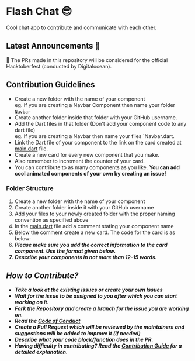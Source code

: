 # Flash Chat 😎

Cool chat app to contribute and communicate with each other.

## Latest Announcements 📢

🔴 The PRs made in this repository will be considered for the official Hacktoberfest (conducted by Digitalocean).

## Contribution Guidelines

- Create a new folder with the name of your component <br> eg. If you are creating a Navbar Component then name your folder `Navbar`
- Create another folder inside that folder with your GitHub username.
- Add the Dart files in that folder (Don't add your component code to any dart file) <br> eg. If you are creating a Navbar then name your files `Navbar.dart.
- Link the Dart file of your component to the link on the card created at [main.dart](https://github.com/DarpanNeve/flash-chat/lib/main.dart) file.
- Create a new card for every new component that you make.
- Also remember to increment the counter of your card.
- You can contribute to as many components as you like. <b>You can add cool animated components of your own by creating an issue!</b>

### Folder Structure

1. Create a new folder with the name of your component
2. Create another folder inside it with your GitHub username
3. Add your files to your newly created folder with the proper naming convention as specified above
4. In the [main.dart](https://github.com/DarpanNeve/flash-chat/lib/main.dart) file add a comment stating your component name
5. Below the comment create a new card. The code for the card is as below: <br>
6. <b><i> Please make sure you add the correct information to the card component. Use the format given below.
7. Describe your components in not more than 12-15 words.
## How to Contribute?

- Take a look at the existing issues or create your own Issues
- Wait for the issue to be assigned to you after which you can start working on it.
- Fork the Repository and create a branch for the issue you are working on.
- Read the [Code of Conduct](CODE_OF_CONDUCT.md)
- Create a Pull Request which will be reviewed by the maintainers and suggestions will be added to improve it (if needed)
- Describe what your code block/function does in the PR.
- Having difficulty in contributing? Read the [Contribution Guide](CONTRIBUTING.md) for a detailed explanation.
